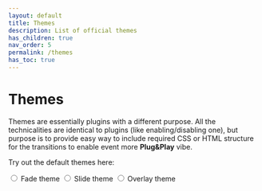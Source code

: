 ```yaml
---
layout: default
title: Themes
description: List of official themes
has_children: true
nav_order: 5
permalink: /themes
has_toc: true
---
```


# Themes

Themes are essentially plugins with a different purpose.
All the technicalities are identical to plugins (like enabling/disabling one),
but purpose is to provide easy way to include required CSS or HTML structure
for the transitions to enable event more **Plug&Play** vibe.

Try out the default themes here:

<div class="theme-selector">
    <label><input type="radio" name="theme" value="FadeTheme"> Fade theme</label>
    <label><input type="radio" name="theme" value="SlideTheme"> Slide theme</label>
    <label><input type="radio" name="theme" value="OverlayTheme"> Overlay theme</label>
</div>
